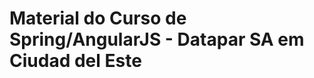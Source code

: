 # Material do Curso de Spring/AngularJS - Datapar SA em Ciudad del Este

[](https://github.com/lyndontavares/spring-angularjs-datapar/blob/master/Slides/spring-angularjs.png)
